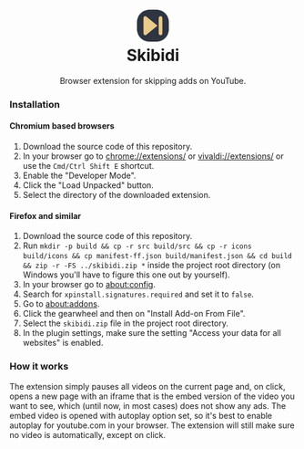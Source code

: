<div align="center"><h1><img width="56" alt="" src="https://raw.githubusercontent.com/borisdiakur/skibidi/main/icons/icon.svg"> <div>Skibidi</div></h1><p>Browser extension for skipping adds on YouTube.</p>
</div>

### Installation

#### Chromium based browsers

1. Download the source code of this repository.
2. In your browser go to [chrome://extensions/](chrome://extensions/) or [vivaldi://extensions/](vivaldi://extensions/) or use the `Cmd/Ctrl Shift E` shortcut.
3. Enable the "Developer Mode".
4. Click the "Load Unpacked" button.
5. Select the directory of the downloaded extension.

#### Firefox and similar

1. Download the source code of this repository.
2. Run `mkdir -p build && cp -r src build/src && cp -r icons build/icons && cp manifest-ff.json build/manifest.json && cd build && zip -r -FS ../skibidi.zip *` inside the project root directory (on Windows you'll have to figure this one out by yourself).
3. In your browser go to [about:config](about:config).
4. Search for `xpinstall.signatures.required` and set it to `false`.
5. Go to [about:addons](about:addons).
6. Click the gearwheel and then on "Install Add-on From File".
7. Select the `skibidi.zip` file in the project root directory.
8. In the plugin settings, make sure the setting "Access your data for all websites" is enabled.

### How it works

The extension simply pauses all videos on the current page and, on click, opens a new page with an iframe that is the embed version of the video you want to see, which (until now, in most cases) does not show any ads. The embed video is opened with autoplay option set, so it's best to enable autoplay for youtube.com in your browser. The extension will still make sure no video is automatically, except on click.
